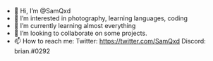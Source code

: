 - 👋 Hi, I’m @SamQxd
- 👀 I’m interested in photography, learning languages, coding
- 🌱 I’m currently learning almost everything
- 💞️ I’m looking to collaborate on some projects.
- 📫 How to reach me:
Twitter: https://twitter.com/SamQxd
Discord: brian.#0292

<!---
SamQxd/SamQxd is a ✨ special ✨ repository because its `README.md` (this file) appears on your GitHub profile.
You can click the Preview link to take a look at your changes.
--->
